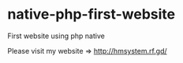 # native-php-first-website

First website using php native

Please visit my website => http://hmsystem.rf.gd/
